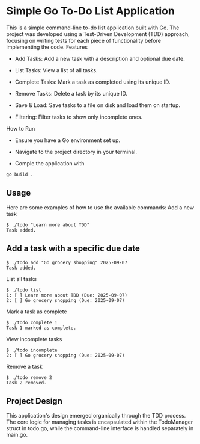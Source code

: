# Simple Go To-Do List Application

This is a simple command-line to-do list application built with Go. The project was developed using a Test-Driven Development (TDD) approach, focusing on writing tests for each piece of functionality before implementing the code.
Features

   * Add Tasks: Add a new task with a description and optional due date.

   * List Tasks: View a list of all tasks.

   * Complete Tasks: Mark a task as completed using its unique ID.

   * Remove Tasks: Delete a task by its unique ID.

   * Save & Load: Save tasks to a file on disk and load them on startup.

   * Filtering: Filter tasks to show only incomplete ones.

How to Run

  *  Ensure you have a Go environment set up.

   * Navigate to the project directory in your terminal.

   * Comple the application with 
   ```
   go build .
   ```

## Usage

Here are some examples of how to use the available commands:
Add a new task
```
$ ./todo "Learn more about TDD"
Task added.
```
## Add a task with a specific due date
```
$ ./todo add "Go grocery shopping" 2025-09-07
Task added.
```

List all tasks
```
$ ./todo list
1: [ ] Learn more about TDD (Due: 2025-09-07)
2: [ ] Go grocery shopping (Due: 2025-09-07)
```

Mark a task as complete
```
$ ./todo complete 1
Task 1 marked as complete.
```

View incomplete tasks
```
$ ./todo incomplete
2: [ ] Go grocery shopping (Due: 2025-09-07)
```

Remove a task
```
$ ./todo remove 2
Task 2 removed.
```

## Project Design

This application's design emerged organically through the TDD process. The core logic for managing tasks is encapsulated within the TodoManager struct in todo.go, while the command-line interface is handled separately in main.go.

